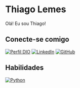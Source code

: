 # Thiago Lemes

Olá! Eu sou Thiago!

## Conecte-se comigo

[![Perfil DIO](https://img.shields.io/badge/-Meu%20Perfil%20na%20DIO-000?style=for-the-badge)](https://dio.me/users/lemesthiagooo) 
[![LinkedIn](https://img.shields.io/badge/LinkedIn-000?style=for-the-badge&logo=linkedin&logoColor=fff)](https://www.linkedin.com/in/thiago-jesus-lemes-6a1441187/)
[![GitHub](https://img.shields.io/badge/GitHub-000?style=for-the-badge&logo=github&logoColor=fff)](https://github.com/ThiagoTJL)

## Habilidades

[![Python](https://img.shields.io/badge/Python-000?style=for-the-badge&logo=python&logoColor=fff)](https://docs.python.org/)
